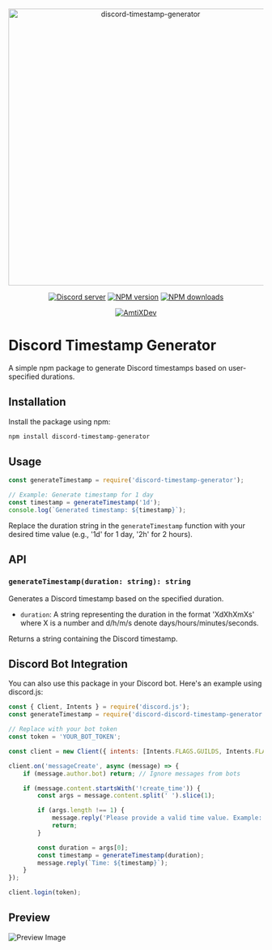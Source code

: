 <div align="center">
    <br />
    <p>
        <a href="https://amtixdev.xyz"><img src="https://cdn.discordapp.com/attachments/1141443355532873879/1173692642551402608/mybanner-o-x_1.png?ex=6564e174&is=65526c74&hm=4939339c5671e01c6cdd068fb581b1fe88bd9b1c8fe56142caa4f51953cc7237&" width="546" alt="discord-timestamp-generator" /></a>
    </p>
    <p>
    <a href="https://discord.gg/Ym5V2DB6sk"><img src="https://img.shields.io/discord/1125840988007579732?color=5865F2&logo=discord&logoColor=white" alt="Discord server" /></a>
    <a href="https://www.npmjs.com/package/discord-timestamp-generator"><img src="https://img.shields.io/npm/v/discord-timestamp-generator?maxAge=3600" alt="NPM version" /></a>
    <a href="https://www.npmjs.com/package/discord-timestamp-generator"><img src="https://img.shields.io/npm/dt/discord-timestamp-generator?maxAge=3600" alt="NPM downloads" /></a>
    </p>
  <p>
        <a href="https://amtixdev.xyz"><img src="https://cdn.discordapp.com/attachments/1148318536062742648/1180978797193990275/Powered_By_AmtiXDev_With_Color.png?ex=657f6336&is=656cee36&hm=0828041d09f451ead489b244b10099ba1bd97fa6becffdca1d8e2315ccb2df35&" alt="AmtiXDev" /></a>
    </p>

</div>

# Discord Timestamp Generator
A simple npm package to generate Discord timestamps based on user-specified durations.
## Installation
Install the package using npm:
```bash
npm install discord-timestamp-generator
```
## Usage
```javascript
const generateTimestamp = require('discord-timestamp-generator');

// Example: Generate timestamp for 1 day
const timestamp = generateTimestamp('1d');
console.log(`Generated timestamp: ${timestamp}`);
```

Replace the duration string in the `generateTimestamp` function with your desired time value (e.g., '1d' for 1 day, '2h' for 2 hours).

## API

### `generateTimestamp(duration: string): string`

Generates a Discord timestamp based on the specified duration.

- `duration`: A string representing the duration in the format 'XdXhXmXs' where X is a number and d/h/m/s denote days/hours/minutes/seconds.

Returns a string containing the Discord timestamp.

## Discord Bot Integration

You can also use this package in your Discord bot. Here's an example using discord.js:

```javascript
const { Client, Intents } = require('discord.js');
const generateTimestamp = require('discord-discord-timestamp-generator');

// Replace with your bot token
const token = 'YOUR_BOT_TOKEN';

const client = new Client({ intents: [Intents.FLAGS.GUILDS, Intents.FLAGS.GUILD_MESSAGES] });

client.on('messageCreate', async (message) => {
    if (message.author.bot) return; // Ignore messages from bots

    if (message.content.startsWith('!create_time')) {
        const args = message.content.split(' ').slice(1);

        if (args.length !== 1) {
            message.reply('Please provide a valid time value. Example: `!create_time 1d`');
            return;
        }

        const duration = args[0];
        const timestamp = generateTimestamp(duration);
        message.reply(`Time: ${timestamp}`);
    }
});

client.login(token);
```

## Preview

![Preview Image](https://cdn.discordapp.com/attachments/1194604315206242315/1204246380168876052/image.png?ex=65d408d6&is=65c193d6&hm=fdfb1b17328cc0d89f8ea2956f4d84de36d6d67a3fbcce5c61e46da96ce9bbf9)
